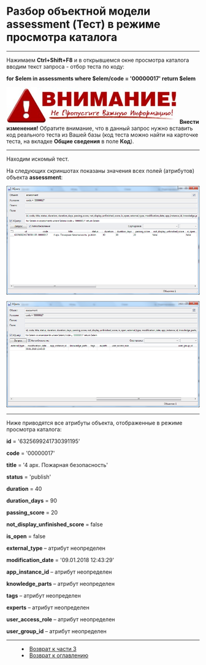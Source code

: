# Разбор объектной модели assessment (Тест) в режиме просмотра каталога 
***

Нажимаем **Ctrl+Shift+F8** и в открывшемся окне просмотра каталога вводим текст запроса - отбор теста по коду:

**for $elem in assessments where $elem/code = '00000017' return $elem**

![Внести изменения!](Attention03a.jpg) **Внести изменения!** Обратите внимание, что в данный запрос нужно вставить код реального теста из Вашей базы (код теста можно найти на карточке теста, на вкладке **Общие сведения** в поле **Код**).

---

Находим искомый тест. 

На следующих скриншотах показаны значения всех полей (атрибутов) объекта **assessment**:


![](assessment01.png)
 

![](assessment02.png)
 

 ---

Ниже приводятся все атрибуты объекта, отображенные в режиме просмотра каталога:

**id** = '6325699241730391195'

**code** = '00000017'

**title** = '4 арх. Пожарная безопасность'

**status** = 'publish'

**duration** = 40

**duration_days** = 90

**passing_score** = 20

**not_display_unfinished_score** = false

**is_open** = false

**external_type** – атрибут неопределен

**modification_date** = '09.01.2018 12:43:29'

**app_instance_id** – атрибут неопределен

**knowledge_parts** – атрибут неопределен

**tags** – атрибут неопределен

**experts** – атрибут неопределен

**user_access_role** – атрибут неопределен

**user_group_id** – атрибут неопределен


***
<dd><li> <a href="3_object_model.md"> Возврат к части 3</a></dd>
<dd><li> <a href="README.md"> Возврат к оглавлению</a></dd>
